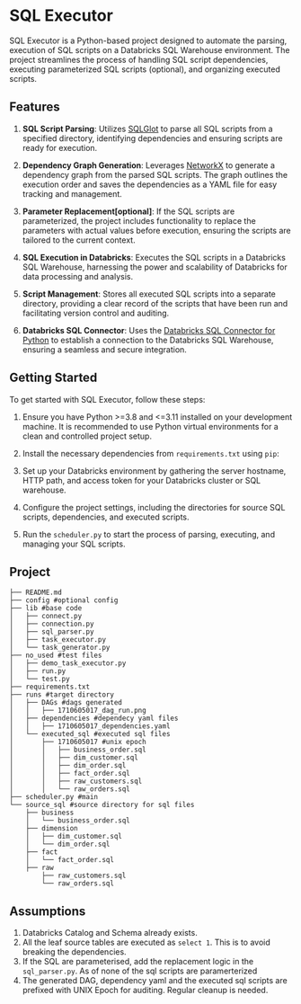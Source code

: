 # SQL Executor

SQL Executor is a Python-based project designed to automate the parsing, execution of SQL scripts on a Databricks SQL Warehouse environment. The project streamlines the process of handling SQL script dependencies, executing parameterized SQL scripts (optional), and organizing executed scripts.

## Features

1. **SQL Script Parsing**: Utilizes [SQLGlot](https://sqlglot.com/sqlglot.html) to parse all SQL scripts from a specified directory, identifying dependencies and ensuring scripts are ready for execution.

2. **Dependency Graph Generation**: Leverages [NetworkX](https://networkx.org/) to generate a dependency graph from the parsed SQL scripts. The graph outlines the execution order and saves the dependencies as a YAML file for easy tracking and management.

3. **Parameter Replacement[optional]**: If the SQL scripts are parameterized, the project includes functionality to replace the parameters with actual values before execution, ensuring the scripts are tailored to the current context.

4. **SQL Execution in Databricks**: Executes the SQL scripts in a Databricks SQL Warehouse, harnessing the power and scalability of Databricks for data processing and analysis.

5. **Script Management**: Stores all executed SQL scripts into a separate directory, providing a clear record of the scripts that have been run and facilitating version control and auditing.

6. **Databricks SQL Connector**: Uses the [Databricks SQL Connector for Python](https://docs.databricks.com/en/dev-tools/python-sql-connector.html) to establish a connection to the Databricks SQL Warehouse, ensuring a seamless and secure integration.

## Getting Started

To get started with SQL Executor, follow these steps:

1. Ensure you have Python >=3.8 and <=3.11 installed on your development machine. It is recommended to use Python virtual environments for a clean and controlled project setup.

2. Install the necessary dependencies from `requirements.txt` using `pip`:

3. Set up your Databricks environment by gathering the server hostname, HTTP path, and access token for your Databricks cluster or SQL warehouse.

4. Configure the project settings, including the directories for source SQL scripts, dependencies, and executed scripts.

5. Run the `scheduler.py` to start the process of parsing, executing, and managing your SQL scripts.

## Project
```
├── README.md
├── config #optional config 
├── lib #base code            
│   ├── connect.py
│   ├── connection.py
│   ├── sql_parser.py
│   ├── task_executor.py
│   └── task_generator.py
├── no_used #test files
│   ├── demo_task_executor.py
│   ├── run.py
│   └── test.py
├── requirements.txt
├── runs #target directory
│   ├── DAGs #dags generated
│   │   ├── 1710605017_dag_run.png
│   ├── dependencies #dependecy yaml files
│   │   ├── 1710605017_dependencies.yaml
│   └── executed_sql #executed sql files
│       ├── 1710605017 #unix epoch
│       │   ├── business_order.sql
│       │   ├── dim_customer.sql
│       │   ├── dim_order.sql
│       │   ├── fact_order.sql
│       │   ├── raw_customers.sql
│       │   └── raw_orders.sql
├── scheduler.py #main
└── source_sql #source directory for sql files
    ├── business
    │   └── business_order.sql
    ├── dimension
    │   ├── dim_customer.sql
    │   └── dim_order.sql
    ├── fact
    │   └── fact_order.sql
    ├── raw
        ├── raw_customers.sql
        └── raw_orders.sql
```

## Assumptions
1. Databricks Catalog and Schema already exists.
2. All the leaf source tables are executed as `select 1`. This is to avoid breaking the dependencies.
3. If the SQL are parameterised, add the replacement logic in the `sql_parser.py`. As of none of the sql scripts are paramerterized
4. The generated DAG, dependency yaml and the executed sql scripts are prefixed with UNIX Epoch for auditing. Regular cleanup is needed.

